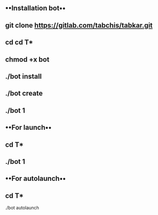 
**••Installation bot••**
------------------------
git clone https://gitlab.com/tabchis/tabkar.git
-
cd cd T*
--------------
chmod +x bot
------------
./bot install
-------------
./bot create
------------
./bot 1
-
**••For launch••**
-
cd T*
-
./bot 1
-
**••For autolaunch••**
-
cd T*
-
./bot autolaunch
